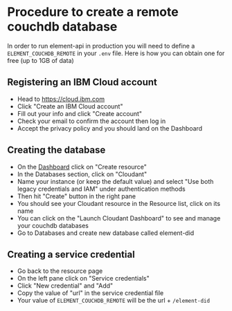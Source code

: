 # Procedure to create a remote couchdb database

In order to run element-api in production you will need to define a `ELEMENT_COUCHDB_REMOTE` in your `.env` file. Here is how you can obtain one for free (up to 1GB of data)

## Registering an IBM Cloud account

- Head to https://cloud.ibm.com
- Click "Create an IBM Cloud account"
- Fill out your info and click "Create account"
- Check your email to confirm the account then log in
- Accept the privacy policy and you should land on the Dashboard

## Creating the database

- On the [Dashboard](https://cloud.ibm.com) click on "Create resource"
- In the Databases section, click on "Cloudant"
- Name your instance (or keep the default value) and select "Use both legacy credentials and IAM" under authentication methods
- Then hit "Create" button in the right pane
- You should see your Cloudant resource in the Resource list, click on its name
- You can click on the "Launch Cloudant Dashboard" to see and manage your couchdb databases
- Go to Databases and create new database called element-did

## Creating a service credential

- Go back to the resource page
- On the left pane click on "Service credentials"
- Click "New credential" and "Add"
- Copy the value of "url" in the service credential file
- Your value of `ELEMENT_COUCHDB_REMOTE` will be the url + `/element-did`
